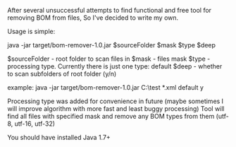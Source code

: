 After several unsuccessful attempts to find functional and free tool for removing BOM from files,
So I've decided to write my own.

Usage is simple:

java -jar target/bom-remover-1.0.jar $sourceFolder $mask $type $deep

$sourceFolder - root folder to scan files in
$mask - files mask
$type - processing type. Currently there is just one type: default
$deep - whether to scan subfolders of root folder (y/n)

example: java -jar target/bom-remover-1.0.jar C:\test *.xml default y

Processing type was added for convenience in future (maybe sometimes I will improve algorithm with more fast and least buggy processing)
Tool will find all files with specified mask and remove any BOM types from them (utf-8, utf-16, utf-32)

You should have installed Java 1.7+
